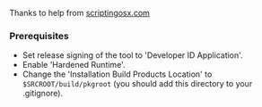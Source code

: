 Thanks to help from [scriptingosx.com](https://scriptingosx.com/2019/09/notarize-a-command-line-tool/)

### Prerequisites
- Set release signing of the tool to 'Developer ID Application'.
- Enable 'Hardened Runtime'.
- Change the 'Installation Build Products Location' to `$SRCROOT/build/pkgroot` (you should add this directory to your .gitignore).
